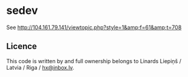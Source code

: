 # sedev
See http://104.161.79.141/viewtopic.php?style=1&amp;f=61&amp;t=708

## Licence
This code is written by and full ownership belongs to Linards Liepiņš / Latvia / Riga / hx@inbox.lv.
